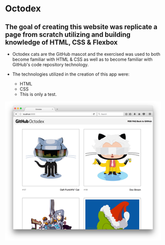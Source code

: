 # Octodex

## The goal of creating this website was replicate a page from scratch utilizing and building knowledge of HTML, CSS & Flexbox

- Octodex cats are the GitHub mascot and the exercised was used to both become familiar with HTML & CSS as well as to become familiar with GitHub's code repository technology.

- The technologies utilized in the creation of this app were:
  - HTML
  - CSS
  - This is only a test.

![](https://raw.githubusercontent.com/camposja/octodex/master/docs/Screen%20Shot%202017-05-07%20at%208.41.20%20PM.png)

